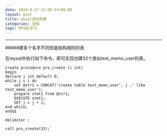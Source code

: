 ```yaml
---
date: 2014-9-17 12:00:31+00:00
layout: post
title: mysql语句积累
categories: 文档
tags: MYSQL学习
---
```


----------

#####建多个名字不同但是结构相同的表
 
在mysql中执行如下命令，即可实现创建32个类似test_memo_user的表。

    create procedure pro_create (i int)
	begin  
    declare j int default 0;  
    while j < i do  
        set @str1 = CONCAT('create table test_memo_user', j ,' like test_memo_user');
        prepare stmt1 from @str1; 
        EXECUTE stmt1;
        SET j = j + 1;
    end while;  
	end$$
	
	delimiter ;
	
	call pro_create(32);`

	
	
 

